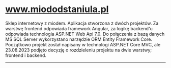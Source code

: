# www.miododstaniula.pl

Sklep internetowy z miodem. Aplikacja stworzona z dwóch projektów. Za warstwę frontend odpowiada framework Angular,
za logikę backend'u odpowiada technologia ASP.NET Web Api 7.0. Do połączenia z bazą danych MS SQL Server wykorzystano narzędzie ORM Entity Framework Core. Początkowo projekt został napisany w technologi ASP.NET Core MVC, ale 23.08.2023 podjęto decyzję o rozdzieleniu projektu na dwie warstwy; frontend i backend.
<hr>